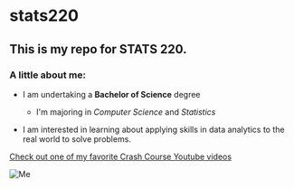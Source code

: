 # stats220

## This is my repo for STATS 220. 

### A little about me:

- I am undertaking a **Bachelor of Science** degree
    - I'm majoring in *Computer Science* and *Statistics*

- I am interested in learning about applying skills in data analytics to the real world to solve problems.

[Check out one of my favorite Crash Course Youtube videos](https://youtu.be/jReX7qKU2yc?si=B1zMmHe07kLqqjWr)

![Me](https://media.giphy.com/media/26AHONQ79FdWZhAI0/giphy.gif)
